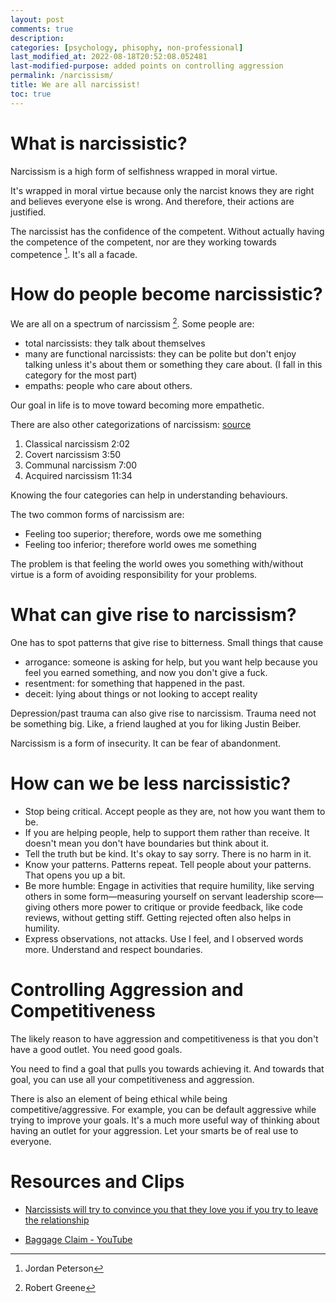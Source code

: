 ```yaml
---
layout: post
comments: true
description: 
categories: [psychology, phisophy, non-professional]
last_modified_at: 2022-08-18T20:52:08.052481
last-modified-purpose: added points on controlling aggression
permalink: /narcissism/
title: We are all narcissist!
toc: true
---
```


# What is narcissistic?

Narcissism is a high form of selfishness wrapped in moral virtue.

It's wrapped in moral virtue because only the narcist knows they are right and believes everyone else is wrong. And therefore, their actions are justified.

The narcissist has the confidence of the competent. Without actually having the competence of the competent, nor are they working towards competence [^2]. It's all a facade.

# How do people become narcissistic?

We are all on a spectrum of narcissism [^1]. Some people are:

- total narcissists: they talk about themselves
- many are functional narcissists: they can be polite but don't enjoy talking unless it's about them or something they care about. (I fall in this category for the most part)
- empaths: people who care about others.

Our goal in life is to move toward becoming more empathetic.

There are also other categorizations of narcissism: [source](https://www.youtube.com/watch?v=_uJs0iGQN0M)

1. Classical narcissism 2:02
2. Covert narcissism 3:50
3. Communal narcissism 7:00
4. Acquired narcissism 11:34

Knowing the four categories can help in understanding behaviours.

The two common forms of narcissism are:

- Feeling too superior; therefore, words owe me something
- Feeling too inferior; therefore world owes me something

The problem is that feeling the world owes you something with/without virtue is a form of avoiding responsibility for your problems.

# What can give rise to narcissism?

One has to spot patterns that give rise to bitterness. Small things that cause

- arrogance: someone is asking for help, but you want help because you feel you earned something, and now you don't give a fuck.
- resentment: for something that happened in the past.
- deceit: lying about things or not looking to accept reality

Depression/past trauma can also give rise to narcissism. Trauma need not be something big. Like, a friend laughed at you for liking Justin Beiber.

Narcissism is a form of insecurity. It can be fear of abandonment.

# How can we be less narcissistic?

- Stop being critical. Accept people as they are, not how you want them to be.
- If you are helping people, help to support them rather than receive. It doesn't mean you don't have boundaries but think about it.
- Tell the truth but be kind. It's okay to say sorry. There is no harm in it.
- Know your patterns. Patterns repeat. Tell people about your patterns. That opens you up a bit.
- Be more humble: Engage in activities that require humility, like serving others in some form—measuring yourself on servant leadership score—giving others more power to critique or provide feedback, like code reviews, without getting stiff. Getting rejected often also helps in humility.
- Express observations, not attacks. Use I feel, and I observed words more. Understand and respect boundaries.

# Controlling Aggression and Competitiveness

The likely reason to have aggression and competitiveness is that you don't have a good outlet. You need good goals.

You need to find a goal that pulls you towards achieving it. And towards that goal, you can use all your competitiveness and aggression.

There is also an element of being ethical while being competitive/aggressive. For example, you can be default aggressive while trying to improve your goals. It's a much more useful way of thinking about having an outlet for your aggression. Let your smarts be of real use to everyone.

# Resources and Clips

- [Narcissists will try to convince you that they love you if you try to leave the relationship](https://www.instagram.com/reel/CkWTAfwjK7V/?igshid=MDJmNzVkMjY%3D)

- [Baggage Claim - YouTube](https://www.youtube.com/c/BaggageClaim?app=desktop)

[^1]: Robert Greene
[^2]: Jordan Peterson

